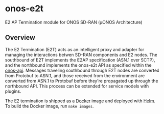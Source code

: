 # onos-e2t
E2 AP Termination module for ONOS SD-RAN (µONOS Architecture)

## Overview

The E2 Termination (E2T) acts as an intelligent proxy and adapter for managing the interactions betwen SD-RAN components and E2 nodes. The southbound of E2T implements the E2AP specification (ASN.1 over SCTP), and the northbound implements the onos-e2t API as specified within the [onos-api]. Messages traveling southbound through E2T nodes are converted from Protobuf to ASN.1, and those received from the environment are converted from ASN.1 to Protobuf before they're propagated up through the northbound API. This process can be extended for service models with plugins.

The E2 termination is shipped as a [Docker] image and deployed with [Helm]. To build the Docker image, run `make images`.

[onos-api]: https://github.com/onosproject/onos-api
[Docker]: https://www.docker.com/
[Helm]: https://helm.sh
